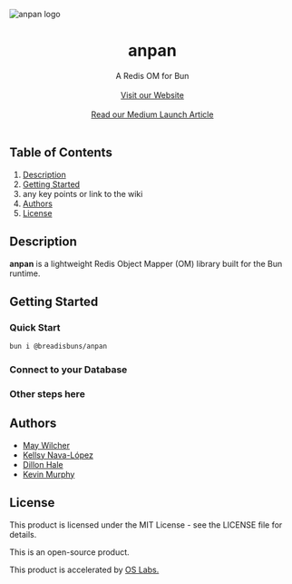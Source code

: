 <!-- <div align="center">
  <img style="width: 70%" src="./assets/anpan-logo.png" alt="anpan logo">
</div> -->

![anpan logo](https://raw.githubusercontent.com/rehcliw/anpan-tester/main/assets/anpan-logo.png?token=GHSAT0AAAAAACKLTX4WD2VWA62XSHQKU2WQZONLJRQ 'anpan logo')

<h1 align="center">anpan</h1>

<div align="center">A Redis OM for Bun</div>
<br>
<div align="center"><a href="">Visit our Website</a></div>
<br>
<div align="center"><a href="">Read our Medium Launch Article</a></div>
<br>

## Table of Contents

1. [Description](#description)
2. [Getting Started](#get-started)
3. any key points or link to the wiki
4. [Authors](#authors)
5. [License](#license)

## <a name='description'></a> Description

<strong>anpan</strong> is a lightweight Redis Object Mapper (OM) library built for the Bun runtime.

## <a name='get-started'></a> Getting Started

### Quick Start

```bash
bun i @breadisbuns/anpan
```

### Connect to your Database

### Other steps here

## <a name='authors'></a> Authors

- [May Wilcher](https://github.com/rehcliw)
- [Kellsy Nava-López](https://github.com/kelsIam)
- [Dillon Hale](https://github.com/HailsD)
- [Kevin Murphy](https://github.com/murph212)

## <a name='license'></a> License

This product is licensed under the MIT License - see the LICENSE file for details.

This is an open-source product.

This product is accelerated by <a href="https://opensourcelabs.io/">OS Labs.</a>
